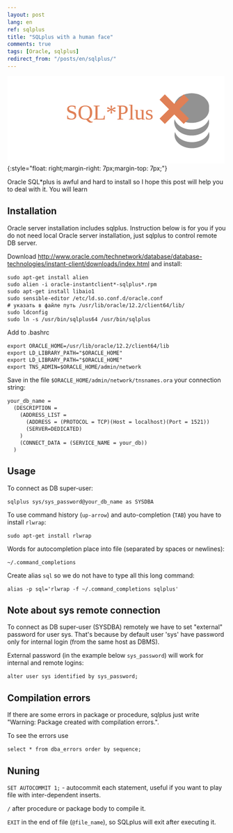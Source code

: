 ```yaml
---
layout: post
lang: en
ref: sqlplus
title: "SQLplus with a human face"
comments: true
tags: [Oracle, sqlplus]
redirect_from: "/posts/en/sqlplus/"
---
```

![](/images/SQLPlusX_logo.png){:style="float: right;margin-right: 7px;margin-top: 7px;"}


Oracle SQL*plus is awful and hard to install so I hope this post will help you to deal with it.
You will learn 

## Installation

Oracle server installation includes sqlplus.
Instruction below is for you if you do not need local Oracle server installation, just sqlplus
to control remote DB server.

Download http://www.oracle.com/technetwork/database/database-technologies/instant-client/downloads/index.html and install:

    sudo apt-get install alien
    sudo alien -i oracle-instantclient*-sqlplus*.rpm   
    sudo apt-get install libaio1
    sudo sensible-editor /etc/ld.so.conf.d/oracle.conf
    # указать в файле путь /usr/lib/oracle/12.2/client64/lib/
    sudo ldconfig 
    sudo ln -s /usr/bin/sqlplus64 /usr/bin/sqlplus
    
Add to .bashrc

    export ORACLE_HOME=/usr/lib/oracle/12.2/client64/lib
    export LD_LIBRARY_PATH="$ORACLE_HOME"
    export LD_LIBRARY_PATH="$ORACLE_HOME"
    export TNS_ADMIN=$ORACLE_HOME/admin/network

Save in the file `$ORACLE_HOME/admin/network/tnsnames.ora` your connection string:

    your_db_name =
      (DESCRIPTION =
        (ADDRESS_LIST =
          (ADDRESS = (PROTOCOL = TCP)(Host = localhost)(Port = 1521))
          (SERVER=DEDICATED)
        )
        (CONNECT_DATA = (SERVICE_NAME = your_db))
      )

## Usage
    
To connect as DB super-user:

    sqlplus sys/sys_password@your_db_name as SYSDBA

To use command history (`up-arrow`) and auto-completion (`TAB`) you have to install `rlwrap`:

    sudo apt-get install rlwrap
    
Words for autocompletion place into file (separated by spaces or newlines):

    ~/.command_completions
    
Create alias `sql` so we do not have to type all this long command:

    alias -p sql='rlwrap -f ~/.command_completions sqlplus'

## Note about sys remote connection

To connect as DB super-user (SYSDBA) remotely we have to set "external" password for user sys. 
That's because by default user 'sys' have password only for internal login (from the same
host as DBMS).

External password (in the example below `sys_password`) will work for internal
and remote logins:

    alter user sys identified by sys_password;
    
## Compilation errors

If there are some errors in package or procedure, sqlplus just write "Warning: Package created with compilation errors.".

To see the errors use

    select * from dba_errors order by sequence;

## Nuning
`SET AUTOCOMMIT 1;` - autocommit each statement, useful if you want to play file
with inter-dependent inserts.

`/` after procedure or package body to compile it.

`EXIT` in the end of file (`@file_name`), so SQLplus will exit after executing it.
